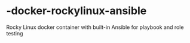 # -docker-rockylinux-ansible
Rocky Linux docker container with built-in Ansible for playbook and role testing 

